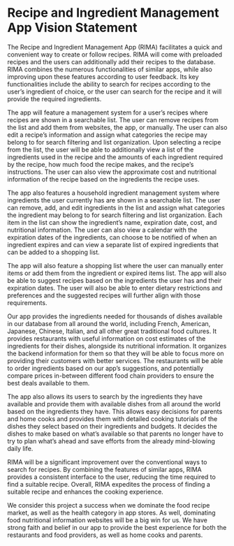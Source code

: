 # Recipe and Ingredient Management App Vision Statement
The Recipe and Ingredient Management App (RIMA) facilitates a quick and convenient way to create or follow recipes. RIMA will come with preloaded recipes and the users can additionally add their recipes to the database. RIMA combines the numerous functionalities of similar apps, while also improving upon these features according to user feedback. Its key functionalities include the ability to search for recipes according to the user’s ingredient of choice, or the user can search for the recipe and it will provide the required ingredients.

The app will feature a management system for a user’s recipes where recipes are shown in a searchable list. The user can remove recipes from the list and add them from websites, the app, or manually. The user can also edit a recipe’s information and assign what categories the recipe may belong to for search filtering and list organization. Upon selecting a recipe from the list, the user will be able to additionally view a list of the ingredients used in the recipe and the amounts of each ingredient required by the recipe, how much food the recipe makes, and the recipe’s instructions. The user can also view the approximate cost and nutritional information of the recipe based on the ingredients the recipe uses.

The app also features a household ingredient management system where ingredients the user currently has are shown in a searchable list. The user can remove, add, and edit ingredients in the list and assign what categories the ingredient may belong to for search filtering and list organization. Each item in the list can show the ingredient’s name, expiration date, cost, and nutritional information. The user can also view a calendar with the expiration dates of the ingredients, can choose to be notified of when an ingredient expires and can view a separate list of expired ingredients that can be added to a shopping list.

The app will also feature a shopping list where the user can manually enter items or add them from the ingredient or expired items list. The app will also be able to suggest recipes based on the ingredients the user has and their expiration dates. The user will also be able to enter dietary restrictions and preferences and the suggested recipes will further align with those requirements.

Our app provides the ingredients needed for thousands of dishes available in our database from all around the world, including French, American, Japanese, Chinese, Italian, and all other great traditional food cultures. It provides restaurants with useful information on cost estimates of the ingredients for their dishes, alongside its nutritional information. It organizes the backend information for them so that they will be able to focus more on providing their customers with better services. The restaurants will be able to order ingredients based on our app’s suggestions, and potentially compare prices in-between different food chain providers to ensure the best deals available to them.
 
The app also allows its users to search by the ingredients they have available and provide them with available dishes from all around the world based on the ingredients they have. This allows easy decisions for parents and home cooks and provides them with detailed cooking tutorials of the dishes they select based on their ingredients and budgets. It decides the dishes to make based on what’s available so that parents no longer have to try to plan what’s ahead and save efforts from the already mind-blowing daily life.

RIMA will be a significant improvement over the conventional ways to search for recipes. By combining the features of similar apps, RIMA provides a consistent interface to the user, reducing the time required to find a suitable recipe. Overall, RIMA expedites the process of finding a suitable recipe and enhances the cooking experience.

We consider this project a success when we dominate the food recipe market, as well as the health category in app stores. As well, dominating food nutritional information websites will be a big win for us. We have strong faith and belief in our app to provide the best experience for both the restaurants and food providers, as well as home cooks and parents.
